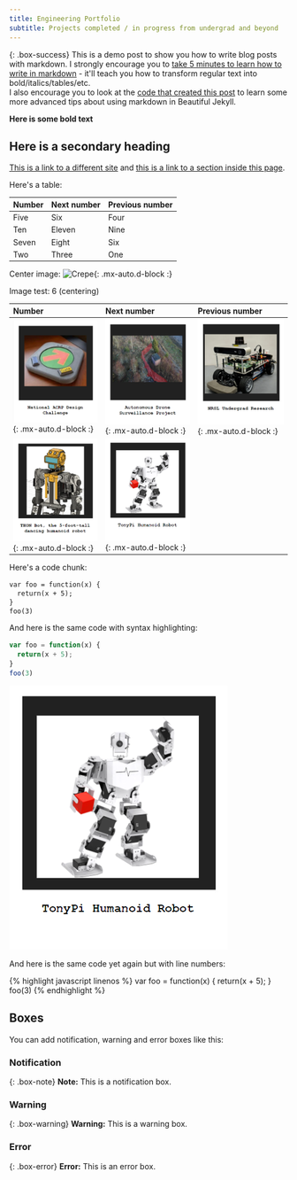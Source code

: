 ```yaml
---
title: Engineering Portfolio
subtitle: Projects completed / in progress from undergrad and beyond
---
```


{: .box-success}
This is a demo post to show you how to write blog posts with markdown.  I strongly encourage you to [take 5 minutes to learn how to write in markdown](https://markdowntutorial.com/) - it'll teach you how to transform regular text into bold/italics/tables/etc.<br/>I also encourage you to look at the [code that created this post](https://raw.githubusercontent.com/daattali/beautiful-jekyll/master/_posts/2020-02-28-sample-markdown.md) to learn some more advanced tips about using markdown in Beautiful Jekyll.

**Here is some bold text**

## Here is a secondary heading

[This is a link to a different site](https://deanattali.com/) and [this is a link to a section inside this page](#local-urls).

Here's a table:

| Number | Next number | Previous number |
| :------ |:--- | :--- |
| Five | Six | Four |
| Ten | Eleven | Nine |
| Seven | Eight | Six |
| Two | Three | One |

Center image:
![Crepe](https://beautifuljekyll.com/assets/img/crepe.jpg){: .mx-auto.d-block :}

Image test: 6 (centering)

| Number | Next number | Previous number |
| :------ |:--- | :--- |
| ![ACRP](/assets/png/acrp_link.png){: .mx-auto.d-block :} | ![AstaZero](/assets/png/astazero_link.png){: .mx-auto.d-block :} | ![NRSL](/assets/png/nrsl_link.png){: .mx-auto.d-block :} |
| ![THON](/assets/png/thon_bot_link2.png){: .mx-auto.d-block :} | [![TonyPi](/assets/png/tonypi_link.png)](https://www.wikipedia.org/){: .mx-auto.d-block :} |


Here's a code chunk:

~~~
var foo = function(x) {
  return(x + 5);
}
foo(3)
~~~

And here is the same code with syntax highlighting:

```javascript
var foo = function(x) {
  return(x + 5);
}
foo(3)
```
[![TonyPi](https://github.com/willkraus9/willkraus9.github.io/blob/master/assets/png/tonypi_link.png)](https://www.wikipedia.org/)


And here is the same code yet again but with line numbers:

{% highlight javascript linenos %}
var foo = function(x) {
  return(x + 5);
}
foo(3)
{% endhighlight %}

## Boxes
You can add notification, warning and error boxes like this:

### Notification

{: .box-note}
**Note:** This is a notification box.

### Warning

{: .box-warning}
**Warning:** This is a warning box.

### Error

{: .box-error}
**Error:** This is an error box.


